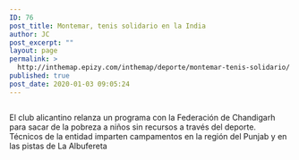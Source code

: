 ```yaml
---
ID: 76
post_title: Montemar, tenis solidario en la India
author: JC
post_excerpt: ""
layout: page
permalink: >
  http://inthemap.epizy.com/inthemap/deporte/montemar-tenis-solidario/
published: true
post_date: 2020-01-03 09:05:24
---
```

<!-- wp:image {"sizeSlug":"large"} -->
<figure class="wp-block-image size-large"><img src="https://fotos00.diarioinformacion.com/2020/01/03/1024x341/chimo-perez-y-manolo-sandoval-1.jpg" alt=""/></figure>
<!-- /wp:image -->

<!-- wp:paragraph -->
<p>El club alicantino relanza un programa con la Federación de Chandigarh para sacar de la pobreza a niños sin recursos a través del deporte. Técnicos de la entidad imparten campamentos en la región del Punjab y en las pistas de La Albufereta</p>
<!-- /wp:paragraph -->